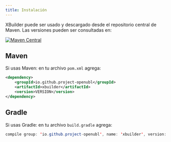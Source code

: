 ```yaml
---
title: Instalación
---
```


XBuilder puede ser usado y descargado desde el repositorio central de Maven. Las versiones pueden ser consultadas en:

[![Maven Central](https://img.shields.io/maven-central/v/io.github.project-openubl/xbuilder)](https://search.maven.org/artifact/io.github.project-openubl/xbuilder/)

## Maven

Si usas Maven: en tu archivo `pom.xml` agrega:

```xml
<dependency>
    <groupId>io.github.project-openubl</groupId>
    <artifactId>xbuilder</artifactId>
    <version>VERSION</version>
</dependency>
```

## Gradle

Si usas Gradle: en tu archivo `build.gradle` agrega:

```java
compile group: 'io.github.project-openubl', name: 'xbuilder', version: 'VERSION'
```

